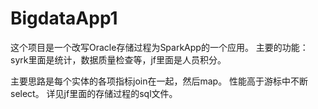 # BigdataApp1
这个项目是一个改写Oracle存储过程为SparkApp的一个应用。
主要的功能：syrk里面是统计，数据质量检查等，jf里面是人员积分。

主要思路是每个实体的各项指标join在一起，然后map。
性能高于游标中不断select。
详见jf里面的存储过程的sql文件。
